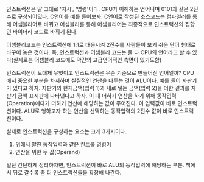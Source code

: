 인스트럭션은 말 그대로 '지시', '명령'이다. CPU가 이해하는 언어니며 0101과 같은 2진수로 구성되어있다. C언어를 예를 들어보자. C언어로 작성된 소스코드는 컴파일러를 통해 어셈블리어로 바뀌고 어셈블러를 통해 어셈블리어는 최종적으로 인스트럭션의 집합인 바이너리 코드로 바뀌게 된다. 

어셈블리코드는 인스트럭션에 1:1로 대응시켜 2진수를 사람들이 보기 쉬운 단어 형태로 바꾸어 놓은 것이다. 즉, 인스트럭션과 어셈블리 코드는 둘 다 CPU의 언어라고 할 수 있다(실제로는 어셈블리 코드에도 약간의 고급언어적인 측면이 있기도함)

인스트럭션이 도대체 무엇이고 인스트럭션은 무슨 기준으로 만들어진 언어일까? CPU에서 중요한 부분을 차지하며 실질적인 연산을 다루는 것이 ALU이다. 예를 들어 자판기가 있다고 하자. 자판기의 현재금액(입력 1)과 새로 넣는 금액(입력 2)을 더한 결과를 자판기 금액 표시판에 나타낸다고 하자. 이 떄 더하기 연산을 하기 위해 동작입력(Operation)에다가 더하기 연산에 해당하는 값이 주어진다. 이 입력값이 바로 인스트럭션이다. ALU로 행하고자 하는 연산을 선택하는 동작입력의 2진수 값이 바로 인스트럭션이다.

실제로 인스트럭션을 구성하는 요소는 크게 3가지이다. 

1. 위에서 말한 동작입력과 같은 컨트롤 명령어
2. 연산을 위한 두 값(Operand)

일단 간단하게 정리하자면, 인스트럭션이 바로 ALU의 동작입력에 해당하는 부분. 책에서 뒤로 갈수록 좀 더 인스트럭션들을 확장해 나간다.